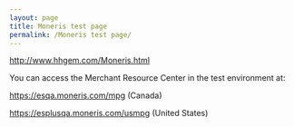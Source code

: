 ```yaml
---
layout: page
title: Moneris test page
permalink: /Moneris test page/
---
```



http://www.hhgem.com/Moneris.html


You can access the Merchant Resource Center in the test environment at:

https://esqa.moneris.com/mpg (Canada)

https://esplusqa.moneris.com/usmpg (United States)
